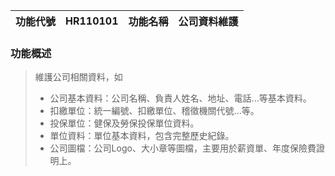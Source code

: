 |功能代號|HR110101|功能名稱|公司資料維護|
|--|--|--|--|
### 功能概述
> 維護公司相關資料，如
> * 公司基本資料：公司名稱、負責人姓名、地址、電話...等基本資料。
> * 扣繳單位：統一編號、扣繳單位、稽徵機關代號...等。
> * 投保單位：健保及勞保投保單位資料。
> * 單位資料：單位基本資料，包含完整歷史紀錄。
> * 公司圖檔：公司Logo、大小章等圖檔，主要用於薪資單、年度保險費證明上。


